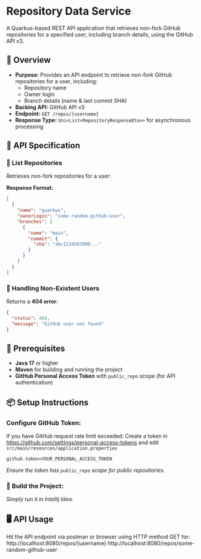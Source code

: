 # Repository Data Service

A Quarkus-based REST API application that retrieves non-fork GitHub repositories for a specified user, including branch details, using the GitHub API v3.

## 🚀 Overview

- **Purpose:** Provides an API endpoint to retrieve non-fork GitHub repositories for a user, including:
    - Repository name
    - Owner login
    - Branch details (name & last commit SHA)
- **Backing API:** GitHub API v3
- **Endpoint:** `GET /repos/{username}`
- **Response Type:** `Uni<List<RepositoryResponseDto>>` for asynchronous processing

## 📜 API Specification

### 🔹 List Repositories
Retrieves non-fork repositories for a user:

**Response Format:**
```json
[
  {
    "name": "quarkus",
    "ownerLogin": "some-random-github-user",
    "branches": [
      {
        "name": "main",
        "commit": {
          "sha": "abc1234567890..."
        }
      }
    ]
  }
]
```

### 🔹 Handling Non-Existent Users
Returns a **404 error**:

```json
{
  "status": 404,
  "message": "GitHub user not found"
}
```
## 🔧 Prerequisites

- **Java 17** or higher
- **Maven** for building and running the project
- **GitHub Personal Access Token** with `public_repo` scope (for API authentication)

## 📦 Setup Instructions

### Configure GitHub Token:
If you have GitHub request rate limit exceeded:
Create a token in https://github.com/settings/personal-access-tokens and edit `src/main/resources/application.properties`
```properties
github.token=YOUR_PERSONAL_ACCESS_TOKEN
```
*Ensure the token has `public_repo` scope for public repositories.*

### 🔧 Build the Project:
*Simply run it in Intellij Idea.*

## 🖥 API Usage
Hit the API endpoint via postman or browser using HTTP method GET for:
http://localhost:8080/repos/{username}
http://localhost:8080/repos/some-random-github-user


